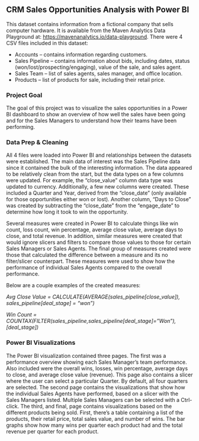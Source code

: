 ## CRM Sales Opportunities Analysis with Power BI

This dataset contains information from a fictional company that sells computer hardware. It is available from the Maven Analytics Data 
Playground at: https://mavenanalytics.io/data-playground. 
There were 4 CSV files included in this dataset:

* Accounts – contains information regarding customers.
* Sales Pipeline – contains information about bids, including dates, status (won/lost/prospecting/engaging), value of the sale, and sales agent.
* Sales Team – list of sales agents, sales manager, and office location.
* Products – list of products for sale, including their retail price.

### Project Goal
The goal of this project was to visualize the sales opportunities in a Power BI dashboard to show an overview of how well the sales 
have been going and for the Sales Managers to understand how their teams have been performing.

### Data Prep & Cleaning
All 4 files were loaded into Power BI and relationships between the datasets were established.
The main data of interest was the Sales Pipeline data since it contained the bulk of the interesting information. The data appeared to be relatively clean from the start, but the data types on a few columns were updated. For example, the “close_value” column data type was updated to currency. Additionally, a few new columns were created. These included a Quarter and Year, derived from the “close_date” (only available for those opportunities either won or lost). Another column, “Days to Close” was created by subtracting the “close_date” from the “engage_date” to determine how long it took to win the opportunity.

Several measures were created in Power BI to calculate things like win count, loss count, win percentage, average close value, average days to close, and total revenue. In addition, similar measures were created that would ignore slicers and filters to compare those values to those for certain Sales Managers or Sales Agents. The final group of measures created were those that calculated the difference between a measure and its no filter/slicer counterpart. These measures were used to show how the performance of individual Sales Agents compared to the overall performance.

Below are a couple examples of the created measures:

*Avg Close Value = CALCULATE(AVERAGE(sales_pipeline[close_value]), sales_pipeline[deal_stage] = “won”)*

*Win Count = COUNTAX(FILTER(sales_pipeline,sales_pipeline[deal_stage]=”Won”),[deal_stage])*

### Power BI Visualizations
The Power BI visualization contained three pages. The first was a performance overview showing each Sales Manager’s team performance. Also included were the overall wins, losses, win percentage, average days to close, and average close value (revenue). This page also contains a slicer where the user can select a particular Quarter. By default, all four quarters are selected.
The second page contains the visualizations that show how the individual Sales Agents have performed, based on a slicer with the Sales Managers listed. Multiple Sales Managers can be selected with a Ctrl-click. 
The third, and final, page contains visualizations based on the different products being sold. First, there’s a table containing a list of the products, their retail price, total sales value, and number of wins. The bar graphs show how many wins per quarter each product had and the total revenue per quarter for each product.
